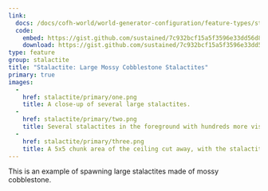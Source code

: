 ```yaml
---
link:
  docs: /docs/cofh-world/world-generator-configuration/feature-types/stalactite/
  code:
    embed: https://gist.github.com/sustained/7c932bcf15a5f3596e33dd56d8854cd8.js
    download: https://gist.github.com/sustained/7c932bcf15a5f3596e33dd56d8854cd8/archive/2e53ff310aab0921367590f9c23675eec1ca9b06.zip
type: feature
group: stalactite
title: "Stalactite: Large Mossy Cobblestone Stalactites"
primary: true
images:
  -
    href: stalactite/primary/one.png
    title: A close-up of several large stalactites.
  -
    href: stalactite/primary/two.png
    title: Several stalactites in the foreground with hundreds more visible in the background.
  -
    href: stalactite/primary/three.png
    title: A 5x5 chunk area of the ceiling cut away, with the stalactites still intact.
---
```


This is an example of spawning large stalactites made of mossy cobblestone.
